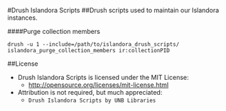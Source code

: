#Drush Islandora Scripts
##Drush scripts used to maintain our Islandora instances.

####Purge collection members
```
drush -u 1 --include=/path/to/islandora_drush_scripts/ islandora_purge_collection_members ir:collectionPID
```

##License
- Drush Islandora Scripts is licensed under the MIT License:
  - http://opensource.org/licenses/mit-license.html
- Attribution is not required, but much appreciated:
  - `Drush Islandora Scripts by UNB Libraries`
